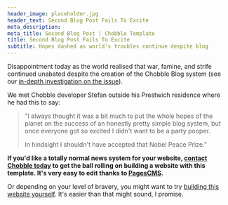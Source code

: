 ```yaml
---
header_image: placeholder.jpg
header_text: Second Blog Post Fails To Excite
meta_description:
meta_title: Second Blog Post | Chobble Template
title: Second Blog Post Fails To Excite
subtitle: Hopes dashed as world's troubles continue despite blog
---
```


Disappointment today as the world realised that war, famine, and strife continued unabated despite the creation of the Chobble Blog system (see our [in-depth investigation on the issue](/news/first/)).

We met Chobble developer Stefan outside his Prestwich residence where he had this to say:

> "I always thought it was a bit much to put the whole hopes of the planet on the success of an honestly pretty simple blog system, but once everyone got so excited I didn't want to be a party pooper.
>
> In hindsight I shouldn't have accepted that Nobel Peace Prize."

**If you'd like a totally normal news system for your website, [contact Chobble today](https://chobble.com) to get the ball rolling on building a website with this template. It's very easy to edit thanks to [PagesCMS](https://pagescms.org).**

Or depending on your level of bravery, you might want to try [building this website yourself](/instructions/). It's easier than that might sound, I promise.
